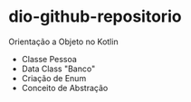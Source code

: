 # dio-github-repositorio
Orientação a Objeto no Kotlin

- Classe Pessoa
- Data Class "Banco"
- Criação de Enum
- Conceito de Abstração